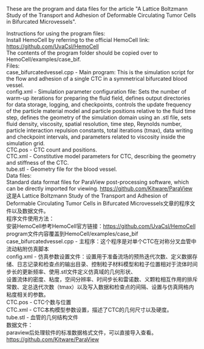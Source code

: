 These are the program and data files for the article "A Lattice Boltzmann Study of the Transport and Adhesion of Deformable Circulating Tumor Cells in Bifurcated Microvessels".  

Instructions for using the program files:  
Install HemoCell by referring to the official HemoCell link: https://github.com/UvaCsl/HemoCell  
The contents of the program folder should be copied over to HemoCell/examples/case_bif.  
Files:  
case_bifurcatedvessel.cpp - Main program: This is the simulation script for the flow and adhesion of a single CTC in a symmetrical bifurcated blood vessel.  
config.xml - Simulation parameter configuration file: Sets the number of warm-up iterations for preparing the fluid field, defines output directories for data storage, logging, and checkpoints, controls the update frequency of the particle material model and particle positions relative to the fluid time step, defines the geometry of the simulation domain using an .stl file, sets fluid density, viscosity, spatial resolution, time step, Reynolds number, particle interaction repulsion constants, total iterations (tmax), data writing and checkpoint intervals, and parameters related to viscosity inside the simulation grid.  
CTC.pos - CTC count and positions.  
CTC.xml - Constitutive model parameters for CTC, describing the geometry and stiffness of the CTC.  
tube.stl - Geometry file for the blood vessel.  
Data files:  
Standard data format files for ParaView post-processing software, which can be directly imported for viewing. https://github.com/Kitware/ParaView  
这是A Lattice Boltzmann Study of the Transport and Adhesion of Deformable Circulating Tumor Cells in Bifurcated Microvessels文章的程序文件以及数据文件。  
程序文件使用方法：  
  安装HemoCell参考HemoCell官方链接：https://github.com/UvaCsl/HemoCell  
  program文件内容覆盖到HemoCell/examples/case_bif  
  case_bifurcatedvessel.cpp  -  主程序：这个程序是对单个CTC在对称分叉血管中流动粘附仿真脚本  
  config.xml  -  仿真参数设置文件：设置用于准备流场的预热迭代次数、定义数据存储、日志记录和检查点的输出目录、控制粒子材料模型和粒子位置相对于流体时间步长的更新频率、使用.stl文件定义仿真域的几何形状、  
  设置流体的密度、粘度，空间分辨率、时间步长和雷诺数、义颗粒相互作用的排斥常数、定总迭代次数（tmax）以及写入数据和检查点的间隔、设置与仿真网格内粘度相关的参数。  
  CTC.pos  -  CTC个数与位置  
  CTC.xml  -  CTC本构模型参数设置，描述了CTC的几何尺寸以及硬度。  
  tube.stl  -  血管的几何结构文件  
数据文件：  
  paraview后处理软件的标准数据格式文件，可以直接导入查看。  
  https://github.com/Kitware/ParaView  
